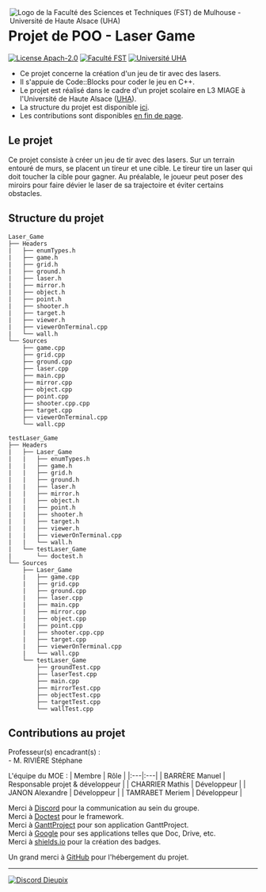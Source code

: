 <img align="right" src="https://www.fst.uha.fr/wp-content/uploads/2018/06/cropped-logo-site-V3.png" title="Logo de la Faculté des Sciences et Techniques (FST) de Mulhouse - Université de Haute Alsace (UHA)">

# Projet de POO - Laser Game

[![License Apach-2.0](https://img.shields.io/github/license/Dieupix/Laser_Game?color=dark&style=for-the-badge)](https://github.com/Dieupix/Laser_Game/blob/main/LICENSE)
[![Faculté FST](https://img.shields.io/badge/Faculté-FST-blue?style=for-the-badge)](https://www.fst.uha.fr)
[![Université UHA](https://img.shields.io/badge/Université-UHA-darkblue?style=for-the-badge)](https://www.uha.fr)

- Ce projet concerne la création d'un jeu de tir avec des lasers.
- Il s'appuie de Code::Blocks pour coder le jeu en C++.
- Le projet est réalisé dans le cadre d'un projet scolaire en L3 MIAGE à l'Université de Haute Alsace ([UHA](https://www.uha.fr)).
- La structure du projet est disponible <a href="#structure">ici</a>.
- Les contributions sont disponibles <a href="#contributions">en fin de page</a>.

## Le projet

Ce projet consiste à créer un jeu de tir avec des lasers. Sur un terrain entouré de murs, se placent un tireur et une cible. Le tireur tire un laser qui doit toucher la cible pour gagner. Au préalable, le joueur peut poser des miroirs pour faire dévier le laser de sa trajectoire et éviter certains obstacles.

<a id="user-content-structure" class="anchor" href="#structure" aria-hidden="true"></a>
## Structure du projet

```
Laser_Game
├── Headers
|   ├── enumTypes.h
|   ├── game.h
|   ├── grid.h
|   ├── ground.h
|   ├── laser.h
|   ├── mirror.h
|   ├── object.h
|   ├── point.h
|   ├── shooter.h
|   ├── target.h
|   ├── viewer.h
|   ├── viewerOnTerminal.cpp
|   └── wall.h
└── Sources
    ├── game.cpp
    ├── grid.cpp
    ├── ground.cpp
    ├── laser.cpp
    ├── main.cpp
    ├── mirror.cpp
    ├── object.cpp
    ├── point.cpp
    ├── shooter.cpp.cpp
    ├── target.cpp
    ├── viewerOnTerminal.cpp
    └── wall.cpp
    
testLaser_Game
├── Headers
|   ├── Laser_Game
|   |   ├── enumTypes.h
|   |   ├── game.h
|   |   ├── grid.h
|   |   ├── ground.h
|   |   ├── laser.h
|   |   ├── mirror.h
|   |   ├── object.h
|   |   ├── point.h
|   |   ├── shooter.h
|   |   ├── target.h
|   |   ├── viewer.h
|   |   ├── viewerOnTerminal.cpp
|   |   └── wall.h
|   └── testLaser_Game
|       └── doctest.h
└── Sources
    ├── Laser_Game
    |   ├── game.cpp
    |   ├── grid.cpp
    |   ├── ground.cpp
    |   ├── laser.cpp
    |   ├── main.cpp
    |   ├── mirror.cpp
    |   ├── object.cpp
    |   ├── point.cpp
    |   ├── shooter.cpp.cpp
    |   ├── target.cpp
    |   ├── viewerOnTerminal.cpp
    |   └── wall.cpp
    └── testLaser_Game
        ├── groundTest.cpp
        ├── laserTest.cpp
        ├── main.cpp
        ├── mirrorTest.cpp
        ├── objectTest.cpp
        ├── targetTest.cpp
        └── wallTest.cpp
```

<a id="user-content-contributions" class="anchor" href="#contributions" aria-hidden="true"></a>
## Contributions au projet

Professeur(s) encadrant(s) :\
\- M. RIVIÈRE Stéphane

L'équipe du MOE :
| Membre            | Rôle                  |
|:---|:---|
| BARRÈRE Manuel    | Responsable projet & développeur   |
| CHARRIER Mathis   | Développeur           |
| JANON Alexandre   | Développeur           |
| TAMRABET Meriem   | Développeur           |

Merci à [Discord](https://discord.com) pour la communication au sein du groupe.\
Merci à [Doctest](https://github.com/doctest/doctest) pour le framework.\
Merci à [GanttProject](https://www.ganttproject.biz) pour son application GanttProject.\
Merci à [Google](https://google.com) pour ses applications telles que Doc, Drive, etc.\
Merci à [shields.io](https://shields.io) pour la création des badges.

Un grand merci à [GitHub](https://github.com) pour l'hébergement du projet.

---

[![Discord Dieupix](https://img.shields.io/badge/Discord-Dieupix%230340-purple?style=for-the-badge&logo=discord)](https://discord.com)
